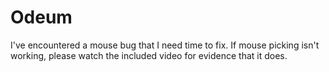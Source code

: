 # Odeum

I've encountered a mouse bug that I need time to fix. If mouse picking isn't working, please watch the included video for evidence that it does.

